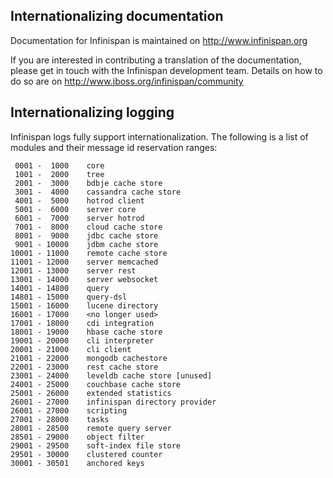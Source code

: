 ## Internationalizing documentation

Documentation for Infinispan is maintained on http://www.infinispan.org

If you are interested in contributing a translation of the documentation, please get in touch with the Infinispan
development team.  Details on how to do so are on http://www.jboss.org/infinispan/community

## Internationalizing logging

Infinispan logs fully support internationalization. The following is a list of modules and their message id reservation ranges:

     0001 -  1000    core
     1001 -  2000    tree
     2001 -  3000    bdbje cache store
     3001 -  4000    cassandra cache store
     4001 -  5000    hotrod client
     5001 -  6000    server core
     6001 -  7000    server hotrod
     7001 -  8000    cloud cache store
     8001 -  9000    jdbc cache store
     9001 - 10000    jdbm cache store
    10001 - 11000    remote cache store
    11001 - 12000    server memcached
    12001 - 13000    server rest
    13001 - 14000    server websocket
    14001 - 14800    query
    14801 - 15000    query-dsl
    15001 - 16000    lucene directory
    16001 - 17000    <no longer used>
    17001 - 18000    cdi integration
    18001 - 19000    hbase cache store
    19001 - 20000    cli interpreter
    20001 - 21000    cli client
    21001 - 22000    mongodb cachestore
    22001 - 23000    rest cache store
    23001 - 24000    leveldb cache store [unused]
    24001 - 25000    couchbase cache store
    25001 - 26000    extended statistics
    26001 - 27000    infinispan directory provider
    26001 - 27000    scripting
    27001 - 28000    tasks
    28001 - 28500    remote query server
    28501 - 29000    object filter
    29001 - 29500    soft-index file store
    29501 - 30000    clustered counter
    30001 - 30501    anchored keys
